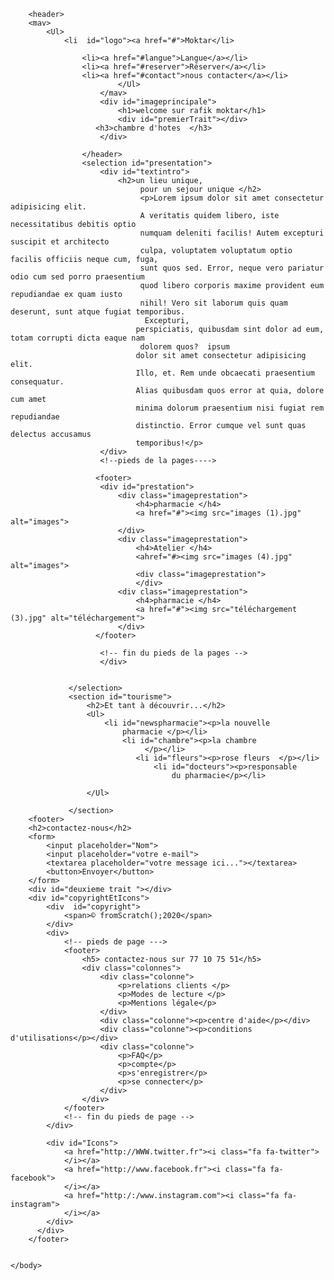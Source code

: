<!DOCTYPE html>
<html lang="fr">
    <head>
    <meta charset="UTF+8">
    <title >pharmacie moktar</title>
 <link rel="stylesheet" href="https://cdnjs.clou
 dflare.com/ajax/libs/font-awesome/4.7.0/cs
 s/font-awesome.css">

</head>

<body>


        <header>
        <mav>
            <Ul>
                <li  id="logo"><a href="#">Moktar</li>
                    
                    <li><a href="#langue">Langue</a></li>
                    <li><a href="#reserver">Réserver</a></li>
                    <li><a href="#contact">nous contacter</a></li>
                            </Ul>
                        </mav>    
                        <div id="imageprincipale">
                            <h1>welcome sur rafik moktar</h1>
                            <div id="premierTrait"></div>
                       <h3>chambre d'hotes  </h3>
                        </div>

                    </header>
                    <selection id="presentation">
                        <div id="textintro">
                            <h2>un lieu unique,
                                 pour un sejour unique </h2>
                                 <p>Lorem ipsum dolor sit amet consectetur adipisicing elit.
                                 A veritatis quidem libero, iste necessitatibus debitis optio 
                                 numquam deleniti facilis! Autem excepturi suscipit et architecto 
                                 culpa, voluptatem voluptatum optio facilis officiis neque cum, fuga, 
                                 sunt quos sed. Error, neque vero pariatur odio cum sed porro praesentium 
                                 quod libero corporis maxime provident eum repudiandae ex quam iusto 
                                 nihil! Vero sit laborum quis quam deserunt, sunt atque fugiat temporibus.
                                  Excepturi,
                                perspiciatis, quibusdam sint dolor ad eum, totam corrupti dicta eaque nam
                                 dolorem quos?  ipsum 
                                dolor sit amet consectetur adipisicing elit.
                                Illo, et. Rem unde obcaecati praesentium consequatur.
                                Alias quibusdam quos error at quia, dolore cum amet 
                                minima dolorum praesentium nisi fugiat rem repudiandae 
                                distinctio. Error cumque vel sunt quas delectus accusamus 
                                temporibus!</p>
                        </div>
                        <!--pieds de la pages---->

                       <footer>
                        <div id="prestation">
                            <div class="imageprestation">
                                <h4>pharmacie </h4>
                                <a href="#"><img src="images (1).jpg" alt="images">
                            </div>
                            <div class="imageprestation">
                                <h4>Atelier </h4>
                                <ahref="#><img src="images (4).jpg" alt="images">
                                <div class="imageprestation">
                                </div>
                            <div class="imageprestation">
                                <h4>pharmacie </h4>
                                <a href="#"><img src="téléchargement (3).jpg" alt="téléchargement">
                            </div>
                       </footer>
                            
                        <!-- fin du pieds de la pages -->
                        </div>

                        
                 </selection>
                 <section id="tourisme">
                     <h2>Et tant à découvrir...</h2>
                     <Ul>
                         <li id="newspharmacie"><p>la nouvelle 
                             pharmacie </p></li>
                             <li id="chambre"><p>la chambre
                                  </p></li>
                                <li id="fleurs"><p>rose fleurs  </p></li>
                                    <li id="docteurs"><p>responsable 
                                        du pharmacie</p></li>
                            
                     </Ul>

                 </section>
        <footer>
        <h2>contactez-nous</h2>
        <form>
            <input placeholder="Nom">
            <input placeholder="votre e-mail">
            <textarea placeholder="votre message ici..."></textarea>
            <button>Envoyer</button>
        </form>
        <div id="deuxieme trait "></div>
        <div id="copyrightEtIcons">
            <div  id="copyright">
                <span>© fromScratch();2020</span>
            </div>
            <div>
                <!-- pieds de page --->
                <footer>
                    <h5> contactez-nous sur 77 10 75 51</h5>
                    <div class="colonnes">
                        <div class="colonne">
                            <p>relations clients </p>
                            <p>Modes de lecture </p>
                            <p>Mentions légale</p>
                        </div>
                        <div class="colonne"><p>centre d'aide</p></div>
                        <div class="colonne"><p>conditions d'utilisations</p></div>
                        <div class="colonne">
                            <p>FAQ</p>
                            <p>compte</p>
                            <p>s'enregistrer</p>
                            <p>se connecter</p>
                        </div>
                    </div>
                </footer>
                <!-- fin du pieds de page -->
            </div>
            
            <div id="Icons">
                <a href="http://WWW.twitter.fr"><i class="fa fa-twitter">
                </i></a>
                <a href="http://www.facebook.fr"><i class="fa fa-facebook">
                </i></a>
                <a href="http:/:/www.instagram.com"><i class="fa fa-instagram">
                </i></a>
            </div>
          </div>
        </footer>


    </body>


</html>
